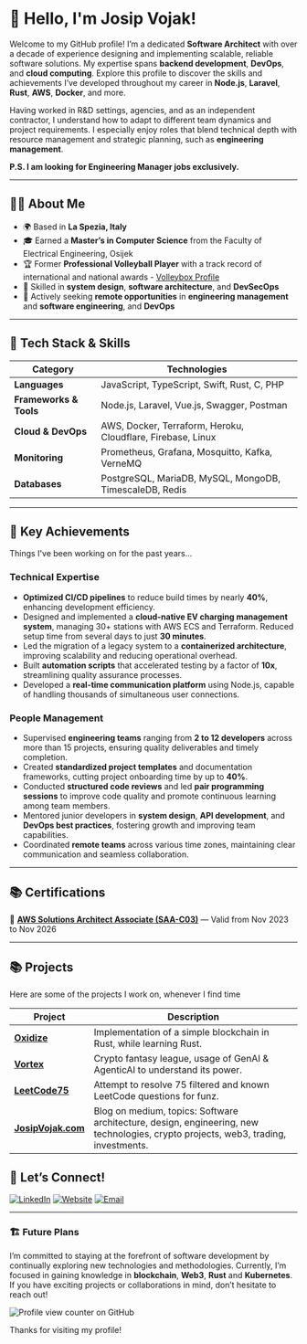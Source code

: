 # 👋 Hello, I'm **Josip Vojak**!

Welcome to my GitHub profile! I’m a dedicated **Software Architect** with over a decade of experience designing and implementing scalable, reliable software solutions. 
My expertise spans **backend development**, **DevOps**, and **cloud computing**. Explore this profile to discover the skills and achievements I’ve developed throughout my career in **Node.js**, **Laravel**, **Rust**, **AWS**, **Docker**, and more.

Having worked in R&D settings, agencies, and as an independent contractor, I understand how to adapt to different team dynamics and project requirements. 
I especially enjoy roles that blend technical depth with resource management and strategic planning, such as **engineering management**.

**P.S. I am looking for Engineering Manager jobs exclusively.**

---

## 🧑‍💻 **About Me**

- 🌍 Based in **La Spezia, Italy**
- 🎓 Earned a **Master’s in Computer Science** from the Faculty of Electrical Engineering, Osijek
- 🏆 Former **Professional Volleyball Player** with a track record of international and national awards - [Volleybox Profile](https://volleybox.net/josip-vojak-p10964/clubs)
- 🔧 Skilled in **system design**, **software architecture**, and **DevSecOps**
- 💼 Actively seeking **remote opportunities** in **engineering management** and **software engineering**, and **DevOps**

---

## 🚀 **Tech Stack & Skills**

| **Category**           | **Technologies**                                       |
|------------------------|-------------------------------------------------------|
| **Languages**          | JavaScript, TypeScript, Swift, Rust, C, PHP           |
| **Frameworks & Tools** | Node.js, Laravel, Vue.js, Swagger, Postman            |
| **Cloud & DevOps**     | AWS, Docker, Terraform, Heroku, Cloudflare, Firebase, Linux     |
| **Monitoring**         | Prometheus, Grafana, Mosquitto, Kafka, VerneMQ                 |
| **Databases**          | PostgreSQL, MariaDB, MySQL, MongoDB, TimescaleDB, Redis |

---

## 🎯 **Key Achievements**
Things I've been working on for the past years...

### **Technical Expertise**
- **Optimized CI/CD pipelines** to reduce build times by nearly **40%**, enhancing development efficiency.
- Designed and implemented a **cloud-native EV charging management system**, managing 30+ stations with AWS ECS and Terraform. Reduced setup time from several days to just **30 minutes**.
- Led the migration of a legacy system to a **containerized architecture**, improving scalability and reducing operational overhead.
- Built **automation scripts** that accelerated testing by a factor of **10x**, streamlining quality assurance processes.
- Developed a **real-time communication platform** using Node.js, capable of handling thousands of simultaneous user connections.

### **People Management**
- Supervised **engineering teams** ranging from **2 to 12 developers** across more than 15 projects, ensuring quality deliverables and timely completion.
- Created **standardized project templates** and documentation frameworks, cutting project onboarding time by up to **40%**.
- Conducted **structured code reviews** and led **pair programming sessions** to improve code quality and promote continuous learning among team members.
- Mentored junior developers in **system design**, **API development**, and **DevOps best practices**, fostering growth and improving team capabilities.
- Coordinated **remote teams** across various time zones, maintaining clear communication and seamless collaboration.

---

## 📚 **Certifications**

🏅 [**AWS Solutions Architect Associate (SAA-C03)**](https://www.credly.com/badges/1a5a5157-bda8-43ee-b3f9-071fa32cb62f/linked_in_profile) — Valid from Nov 2023 to Nov 2026

---


## 📚  **Projects**

Here are some of the projects I work on, whenever I find time

| **Project**           | **Description**                                       | 
|------------------------|-------------------------------------------------------|
| [**Oxidize**](https://github.com/spamserv/oxidize)          | Implementation of a simple blockchain in Rust, while learning Rust.           |
| [**Vortex**](https://github.com/spamserv/vortex) | Crypto fantasy league, usage of GenAI & AgenticAI to understand its power.            |
| [**LeetCode75**](https://github.com/spamserv/LeetCode75) | Attempt to resolve 75 filtered and known LeetCode questions for funz. |
| [**JosipVojak.com**](https://josipvojak.com) | Blog on medium, topics: Software architecture, design, engineering, new technologies, crypto projects, web3, trading, investments. |

## 🤝 **Let’s Connect!**

[![LinkedIn](https://img.shields.io/badge/LinkedIn-0A66C2?style=for-the-badge&logo=linkedin&logoColor=white)](https://linkedin.com/in/vojak) [![Website](https://img.shields.io/badge/Website-333333?style=for-the-badge&logo=google-chrome&logoColor=white)](https://www.josipvojak.com) [![Email](https://img.shields.io/badge/Email-D14836?style=for-the-badge&logo=gmail&logoColor=white)](mailto:josipvojak@gmail.com)

---

### 🏗️ **Future Plans**
I’m committed to staying at the forefront of software development by continually exploring new technologies and methodologies. 
Currently, I’m focused in gaining knowledge in **blockchain**, **Web3**, **Rust** and **Kubernetes**. If you have exciting projects or collaborations in mind, don’t hesitate to reach out!


![Profile view counter on GitHub](https://komarev.com/ghpvc/?username=spamserv)


Thanks for visiting my profile!
